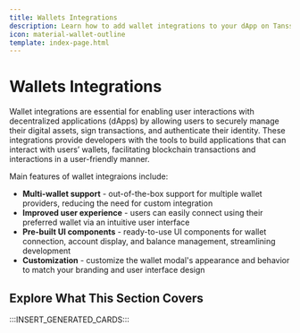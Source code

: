 ```yaml
---
title: Wallets Integrations
description: Learn how to add wallet integrations to your dApp on Tanssi-powered networks so users can automatically connect to their wallets.
icon: material-wallet-outline
template: index-page.html
---
```


# Wallets Integrations

Wallet integrations are essential for enabling user interactions with decentralized applications (dApps) by allowing users to securely manage their digital assets, sign transactions, and authenticate their identity. These integrations provide developers with the tools to build applications that can interact with users’ wallets, facilitating blockchain transactions and interactions in a user-friendly manner.

Main features of wallet integraions include:

- **Multi-wallet support** - out-of-the-box support for multiple wallet providers, reducing the need for custom integration
- **Improved user experience** - users can easily connect using their preferred wallet via an intuitive user interface
- **Pre-built UI components** - ready-to-use UI components for  wallet connection, account display, and balance management, streamlining development
- **Customization** - customize the wallet modal's appearance and behavior to match your branding and user interface design

## Explore What This Section Covers

:::INSERT_GENERATED_CARDS:::
